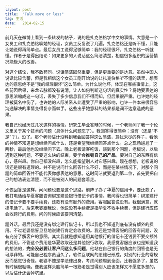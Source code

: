 ```yaml
---
layout:	post
title:	"Talk more or less"
tag: 生活
date:	2014-02-15
---
```


前几天在微博上看到一条转发的帖子，说的是扎克伯格学中文的事情。大意是一个女员工和扎克伯格聊她的经理，女员工反复说了几遍，扎克伯格还是听不懂，只能让她说得再简单点。最后女员工说得足够简单：我的经理很坏。扎克伯格一听就懂。作者于是得出结论：如果更多的人说话这么简洁清楚，相信很多组织的运营情况能极大的改善。

对这个结论，我不敢苟同。说话简洁固然重要，但是更重要的是达意。虽然中国人说话比较含蓄，但是我相信这个女员工刚开始说的让扎克伯格听不懂的话里，想表达的意思绝不是“我的经理很坏”这么简单。为什么说他坏，体现在哪些事情上，这些前因后果，来龙去脉都没有说清，让人如何判断这句话的真实性？将她要表达的意思浓缩成这一句话，丢失了多少信息我们不得而知，但后果很严重。也许她的经理被莫名中伤了，也许她的人际关系从此遭受了严重的影响，也许一件本来很容易沟通解决的事情变得复杂而棘手。这些出乎她意料的结果都是词不达意造成的恶果。

我自己也经历过几次这样的事情。研究生毕业答辩的时候，一个老师问了我一个论文里关于某个技术的问题（具体什么问题忘了）。我回答得很简单：没有（还是“不是”？）。没了。那个老师估计没料到我会回答得这么简洁，意犹未尽的样子，看他的神情不知道是想继续问点什么，还是希望我继续回答点什么。总之现场尴尬了一两秒，最后他也没继续问下去。晚上老板请客吃饭，谈到那个问题，老板说，以后遇到这种问题，不要这么快的结束，要学会**推销自己的产品**。要对自己的东西有信心，感兴趣。你自己都没兴趣，怎么能指望别人对它感兴趣。现在想想，老板说的话还是很有道理的。并不是说问什么回答什么不好，而是在某些情况下，对那个问题的简单回答并不能代表你想表达的意思。这时简洁就要退到第二位，首先要把自己的想法表达清楚，而不是被别人的问题套着走。

不仅回答是这样，问问题也要是这个思路。前阵子办了华夏的信用卡，要还款了，我打电话给华夏客服咨询绑定建设银行借记卡的事情。我问得也很简单：绑定建行的借记卡要不要手续费，还款有没有额外的费用。客服回答说没有。我很满意，就挂电话了。后来老婆跟我说，他说没有手续费是指华夏不收手续费，但是建行应该会收跨行的费用。问的时候应该要问清楚。

题外话，最后我还是没有绑定建行借记卡，所以我也不知道到底有没有额外的费用。不过老婆信誓旦旦地说建行肯定会收费的。我还是觉得客服的回答有问题，没有充分了解客户的意图。其实我就是想知道用其他银行的借记卡还钱要不要交额外的费用，不管这个费用是华夏收取还是其他银行收取。我感觉客服应该也是知道我的想法的，**完全没必要让客户问这么多问题**。他站在自己银行的角度的回答也是无可厚非的。可能自己程序员当久了，软件互联网的思维已形成，对别的行业的常规反而感觉很奇怪。老婆不愧是学法律出身，考虑问题周到全面，比我强多了，虽然有时候很聒噪。像我这样头脑简单一根筋老是觉得别人应该怎样又不愿意多想的，以后估计还会掉坑里。
